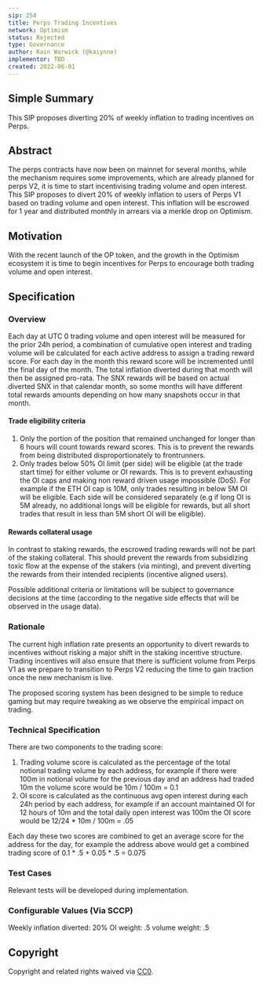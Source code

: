 ```yaml
---
sip: 254
title: Perps Trading Incentives
network: Optimism
status: Rejected
type: Governance
author: Kain Warwick (@kaiynne)
implementor: TBD
created: 2022-06-01
---
```


<!--You can leave these HTML comments in your merged SIP and delete the visible duplicate text guides, they will not appear and may be helpful to refer to if you edit it again. This is the suggested template for new SIPs. Note that an SIP number will be assigned by an editor. When opening a pull request to submit your SIP, please use an abbreviated title in the filename, `sip-draft_title_abbrev.md`. The title should be 44 characters or less.-->

## Simple Summary

<!--"If you can't explain it simply, you don't understand it well enough." Simply describe the outcome the proposed changes intends to achieve. This should be non-technical and accessible to a casual community member.-->

This SIP proposes diverting 20% of weekly inflation to trading incentives on Perps. 

## Abstract

<!--A short (~200 word) description of the proposed change, the abstract should clearly describe the proposed change. This is what *will* be done if the SIP is implemented, not *why* it should be done or *how* it will be done. If the SIP proposes deploying a new contract, write, "we propose to deploy a new contract that will do x".-->

The perps contracts have now been on mainnet for several months, while the mechanism requires some improvements, which are already planned for perps V2, it is time to start incentivising trading volume and open interest. This SIP proposes to divert 20% of weekly inflation to users of Perps V1 based on trading volume and open interest. This inflation will be escrowed for 1 year and distributed monthly in arrears via a merkle drop on Optimism.

## Motivation

<!--This is the problem statement. This is the *why* of the SIP. It should clearly explain *why* the current state of the protocol is inadequate.  It is critical that you explain *why* the change is needed, if the SIP proposes changing how something is calculated, you must address *why* the current calculation is innaccurate or wrong. This is not the place to describe how the SIP will address the issue!-->

With the recent launch of the OP token, and the growth in the Optimism ecosystem it is time to begin incentives for Perps to encourage both trading volume and open interest.

## Specification

<!--The specification should describe the syntax and semantics of any new feature, there are five sections
1. Overview
2. Rationale
3. Technical Specification
4. Test Cases
5. Configurable Values
-->

### Overview

<!--This is a high level overview of *how* the SIP will solve the problem. The overview should clearly describe how the new feature will be implemented.-->

Each day at UTC 0 trading volume and open interest will be measured for the prior 24h period, a combination of cumulative open interest and trading volume will be calculated for each active address to assign a trading reward score. For each day in the month this reward score will be incremented until the final day of the month. The total inflation diverted during that month will then be assigned pro-rata. The SNX rewards will be based on actual diverted SNX in that calendar month, so some months will have different total rewards amounts depending on how many snapshots occur in that month.

#### Trade eligibility criteria
1. Only the portion of the position that remained unchanged for longer than 6 hours will count towards reward scores. This is to prevent the rewards from being distributed disproportionately to frontrunners.
2. Only trades below 50% OI limit (per side) will be eligible (at the trade start time) for either volume or OI rewards. This is to prevent exhausting the OI caps and making non reward driven usage impossible (DoS). For example if the ETH OI cap is 10M, only trades resulting in below 5M OI will be eligible. Each side will be considered separately (e.g if long OI is 5M already, no additional longs will be eligible for rewards, but all short trades that result in less than 5M short OI will be eligible). 

#### Rewards collateral usage
In contrast to staking rewards, the escrowed trading rewards will not be part of the staking collateral. This should prevent the rewards from subsidizing toxic flow at the expense of the stakers (via minting), and prevent diverting the rewards from their intended recipients (incentive aligned users).

Possible additional criteria or limitations will be subject to governance decisions at the time (according to the negative side effects that will be observed in the usage data).

### Rationale

<!--This is where you explain the reasoning behind how you propose to solve the problem. Why did you propose to implement the change in this way, what were the considerations and trade-offs. The rationale fleshes out what motivated the design and why particular design decisions were made. It should describe alternate designs that were considered and related work. The rationale may also provide evidence of consensus within the community, and should discuss important objections or concerns raised during discussion.-->

The current high inflation rate presents an opportunity to divert rewards to incentives without risking a major shift in the staking incentive structure. Trading incentives will also ensure that there is sufficient volume from Perps V1 as we prepare to transition to Perps V2 reducing the time to gain traction once the new mechanism is live.

The proposed scoring system has been designed to be simple to reduce gaming but may require tweaking as we observe the empirical impact on trading.

### Technical Specification

<!--The technical specification should outline the public API of the changes proposed. That is, changes to any of the interfaces Synthetix currently exposes or the creations of new ones.-->

There are two components to the trading score:

1. Trading volume score is calculated as the percentage of the total notional trading volume by each address, for example if there were 100m in notional volume for the previous day and an address had traded 10m the volume score would be 10m / 100m = 0.1
2. OI score is calculated as the continuous avg open interest during each 24h period by each address, for example if an account maintained OI for 12 hours of 10m and the total daily open interest was 100m the OI score would be 12/24 * 10m / 100m = .05

Each day these two scores are combined to get an average score for the address for the day, for example the address above would get a combined trading score of 0.1 * .5 + 0.05 * .5 = 0.075

### Test Cases

<!--Test cases for an implementation are mandatory for SIPs but can be included with the implementation..-->

Relevant tests will be developed during implementation.

### Configurable Values (Via SCCP)

<!--Please list all values configurable via SCCP under this implementation.-->

Weekly inflation diverted: 20%
OI weight: .5
volume weight: .5

## Copyright

Copyright and related rights waived via [CC0](https://creativecommons.org/publicdomain/zero/1.0/).
